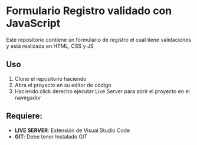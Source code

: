 # Formulario Registro validado con JavaScript

Este repositorio contiene un formulario de registro el cual tiene validaciones y está realizada en HTML, CSS y JS

## Uso

1.  Clone el repositorio haciendo
2.  Abra el proyecto en su editor de código
3.  Haciendo click derecho ejecutar Live Server para abrir el proyecto en el navegador

## Requiere:

-   **LIVE SERVER**: Extensión de Visual Studio Code
-   **GIT**: Debe tener Instalado GIT

